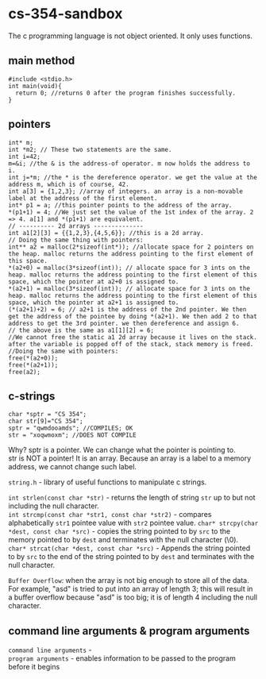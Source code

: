 # cs-354-sandbox
The c programming language is not object oriented. It only uses functions. 
## main method
```
#include <stdio.h>
int main(void){
  return 0; //returns 0 after the program finishes successfully. 
}
```
## pointers
```
int* m; 
int *m2; // These two statements are the same.
int i=42;
m=&i; //the & is the address-of operator. m now holds the address to i.
int j=*m; //the * is the dereference operator. we get the value at the address m, which is of course, 42.
int a[3] = {1,2,3}; //array of integers. an array is a non-movable label at the address of the first element. 
int* p1 = a; //this pointer points to the address of the array.
*(p1+1) = 4; //We just set the value of the 1st index of the array. 2 => 4. a[1] and *(p1+1) are equivalent.
// ---------- 2d arrays --------------
int a1[2][3] = {{1,2,3},{4,5,6}}; //this is a 2d array.
// Doing the same thing with pointers:
int** a2 = malloc(2*sizeof(int*)); //allocate space for 2 pointers on the heap. malloc returns the address pointing to the first element of this space.
*(a2+0) = malloc(3*sizeof(int)); // allocate space for 3 ints on the heap. malloc returns the address pointing to the first element of this space, which the pointer at a2+0 is assigned to.
*(a2+1) = malloc(3*sizeof(int)); // allocate space for 3 ints on the heap. malloc returns the address pointing to the first element of this space, which the pointer at a2+1 is assigned to.
(*(a2+1)+2) = 6; // a2+1 is the address of the 2nd pointer. We then get the address of the pointee by doing *(a2+1). We then add 2 to that address to get the 3rd pointer. we then dereference and assign 6.
// the above is the same as a1[1][2] = 6;
//We cannot free the static a1 2d array because it lives on the stack. after the variable is popped off of the stack, stack memory is freed. 
//Doing the same with pointers:
free(*(a2+0));
free(*(a2+1));
free(a2);
```

## c-strings
```
char *sptr = "CS 354";  
char str[9]="CS 354";
sptr = "qwmdooamds"; //COMPILES; OK
str = "xoqwmoxm"; //DOES NOT COMPILE
```
Why? sptr is a pointer. We can change what the pointer is pointing to.  
str is NOT a pointer! It is an array. Because an array is a label to a memory address, we cannot change such label.  

`string.h` - library of useful functions to manipulate c strings. 

`int strlen(const char *str)` - returns the length of string `str` up to but not including the null character.  
`int strcmp(const char *str1, const char *str2)` - compares alphabetically `str1` pointee value with `str2` pointee value. 
`char* strcpy(char *dest, const char *src)` - copies the string pointed to by `src` to the memory pointed to by `dest` and terminates with the null character (\0).   
`char* strcat(char *dest, const char *src)` - Appends the string pointed to by `src` to the end of the string pointed to by `dest` and terminates with the null character.   

`Buffer Overflow`: when the array is not big enough to store all of the data. For example, "asd" is tried to put into an array of length 3; this will result in a buffer overflow because "asd" is too big; it is of length 4 including the null character.   



## command line arguments & program arguments
`command line arguments` -   
`program arguments` - enables information to be passed to the program before it begins
